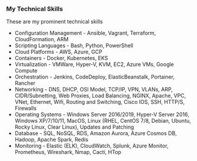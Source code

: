 ### My Technical Skills

These are my prominent technical skills

  - Configuration Management - Ansible, Vagrant, Terraform, CloudFormation, ARM
  - Scripting Languages - Bash, Python, PowerShell
  - Cloud Platforms - AWS, Azure, GCP
  - Containers - Docker, Kubernetes, EKS
  - Virtualization - VMWare, Hyper-V, KVM, EC2, Azure VMs, Google Compute
  - Orchestration - Jenkins, CodeDeploy, ElasticBeanstalk, Portainer, Rancher
  - Networking - DNS, DHCP, OSI Model, TCP/IP, VPN, VLANs, ARP, CIDR/Subnetting, Web Proxies, Load Balancing,
    NGINX, Apache, VPC, VNet, Ethernet, Wifi, Routing and Switching, Cisco IOS, SSH, HTTP/S, Firewalls
  - Operating Systems - Windows Server 2016/2019, Hyper-V Server 2016, Windows XP/7/10/11, MacOS,
    Linux (RHEL, CentOS 7/8, Debian, Ubuntu, Rocky Linux, Clear Linux), Updates and Patching
  - Database - SQL, NoSQL, RDS, Amazon Aurora, Azure Cosmos DB, Hadoop, Apache Spark, Redis
  - Monitoring - Elastic (ELK), CloudWatch, Splunk, Azure Monitor, Prometheus, Wireshark, Nmap, Cacti, HTop     

